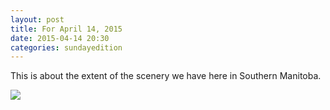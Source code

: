 ```yaml
---
layout: post
title: For April 14, 2015
date: 2015-04-14 20:30
categories: sundayedition
---
```


This is about the extent of the scenery we have here in Southern Manitoba.

*![](http://thenewsprint.s3.amazonaws.com/media/2015/04/April-14-2015-Photo-1.jpg)*